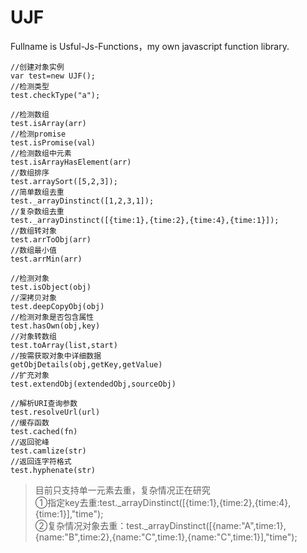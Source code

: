 # UJF
Fullname is Usful-Js-Functions，my own javascript function library.

```
//创建对象实例
var test=new UJF();
//检测类型
test.checkType("a");

//检测数组
test.isArray(arr)
//检测promise
test.isPromise(val)
//检测数组中元素
test.isArrayHasElement(arr)
//数组排序
test.arraySort([5,2,3]);
//简单数组去重
test._arrayDinstinct([1,2,3,1]);
//复杂数组去重
test._arrayDinstinct([{time:1},{time:2},{time:4},{time:1}]);
//数组转对象
test.arrToObj(arr)
//数组最小值
test.arrMin(arr)

//检测对象
test.isObject(obj)
//深拷贝对象
test.deepCopyObj(obj)
//检测对象是否包含属性
test.hasOwn(obj,key)
//对象转数组
test.toArray(list,start)
//按需获取对象中详细数据
getObjDetails(obj,getKey,getValue)
//扩充对象
test.extendObj(extendedObj,sourceObj)

//解析URI查询参数
test.resolveUrl(url)
//缓存函数
test.cached(fn)
//返回驼峰
test.camlize(str)
//返回连字符格式
test.hyphenate(str)
```

>目前只支持单一元素去重，复杂情况正在研究<br>
①指定key去重:test._arrayDinstinct([{time:1},{time:2},{time:4},{time:1}],"time");<br>
②复杂情况对象去重：test._arrayDinstinct([{name:"A",time:1},{name:"B",time:2},{name:"C",time:1},{name:"C",time:1}],"time");

